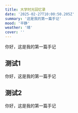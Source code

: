 ```yaml
---
title: 大学时光回忆录
date: '2025-02-27T10:00:50.205Z'
summary: '这是我的第一篇手记'
mood: '平静'
weather: '晴'
cover: ''
---
```


你好，这是我的第一篇手记

## 测试1

你好，这是我的第一篇手记

## 测试2

你好，这是我的第一篇手记
